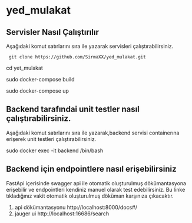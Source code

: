 # yed_mulakat

## Servisler Nasıl Çalıştırılır
Aşağıdaki komut satırlarını sıra ile yazarak servisleri çalıştırabilirsiniz.

``` git clone https://github.com/SirmaXX/yed_mulakat.git```

cd yet_mulakat

sudo docker-compose build

sudo docker-compose up


## Backend tarafındai unit testler nasıl çalıştırabilirsiniz.
Aşağıdaki komut satırlarını sıra ile yazarak,backend servisi containerına erişerek unit testleri çalıştırabilirsiniz.


sudo docker exec -it backend /bin/bash




## Backend için endpointlere nasıl erişebilirsiniz
FastApi içerisinde swagger api ile otomatik oluşturulmuş dökümantasyona erişebilir ve endpointleri kendiniz manuel olarak test edebilirsiniz.
Bu linke tıkladığınız vakit otomatik oluşturulmuş döküman karşınıza çıkacaktır.
1. api dökümantasyonu http://localhost:8000/docs#/
2. jauger ui http://localhost:16686/search






